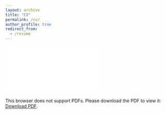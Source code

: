 ```yaml
---
layout: archive
title: "CV"
permalink: /cv/
author_profile: true
redirect_from:
  - /resume
---
```


<object data="../files/cv.pdf" type="application/pdf" width="700px" height="700px">
    <embed src="../files/cv.pdf">
        <p>This browser does not support PDFs. Please download the PDF to view it: <a href="../files/cv.pdf">Download PDF</a>.</p>
    </embed>
</object>
